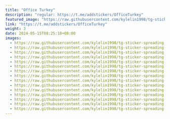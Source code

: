 ```yaml
---
title: "Office Turkey"
description: "regular: https://t.me/addstickers/OfficeTurkey"
featured_image: "https://raw.githubusercontent.com/kylelin1998/tg-sticker-spreading-worldwide-images/main/img/8fe1dbf2-6172-4e57-8061-3ecd6b6cf95d.jpg"
link: "https://t.me/addstickers/OfficeTurkey"
weight: 3
date: 2024-05-15T08:25:18+08:00
images:
  - https://raw.githubusercontent.com/kylelin1998/tg-sticker-spreading-worldwide-images/main/img/8fe1dbf2-6172-4e57-8061-3ecd6b6cf95d.jpg
  - https://raw.githubusercontent.com/kylelin1998/tg-sticker-spreading-worldwide-images/main/img/a650d076-e322-4173-8233-8c4b43b67034.jpg
  - https://raw.githubusercontent.com/kylelin1998/tg-sticker-spreading-worldwide-images/main/img/474e6c38-1548-405b-a4cd-1181bd7f6393.jpg
  - https://raw.githubusercontent.com/kylelin1998/tg-sticker-spreading-worldwide-images/main/img/960f4231-b112-4303-84c9-ce0b673d6003.jpg
  - https://raw.githubusercontent.com/kylelin1998/tg-sticker-spreading-worldwide-images/main/img/634005ec-eb2c-49b3-b3b8-8fb3f33be37e.jpg
  - https://raw.githubusercontent.com/kylelin1998/tg-sticker-spreading-worldwide-images/main/img/1b38fc62-6418-4407-a66d-bdf4db503268.jpg
  - https://raw.githubusercontent.com/kylelin1998/tg-sticker-spreading-worldwide-images/main/img/1cec084a-3710-4284-b62a-1c85ec0554d5.jpg
  - https://raw.githubusercontent.com/kylelin1998/tg-sticker-spreading-worldwide-images/main/img/3621ce4f-780f-4b8f-821c-4fa07e1834fb.jpg
  - https://raw.githubusercontent.com/kylelin1998/tg-sticker-spreading-worldwide-images/main/img/555d225f-1cf0-4fd7-b62b-09b59081c618.jpg
  - https://raw.githubusercontent.com/kylelin1998/tg-sticker-spreading-worldwide-images/main/img/f3405315-6859-4432-88a9-23459751f73d.jpg
  - https://raw.githubusercontent.com/kylelin1998/tg-sticker-spreading-worldwide-images/main/img/e4f4a717-d1f5-4536-b307-7f67634304fd.jpg
  - https://raw.githubusercontent.com/kylelin1998/tg-sticker-spreading-worldwide-images/main/img/fcf4f777-ede8-44a3-8ead-2927daa8dcd3.jpg
  - https://raw.githubusercontent.com/kylelin1998/tg-sticker-spreading-worldwide-images/main/img/4423228a-9749-4e6f-8902-2cbccb0a14d6.jpg
  - https://raw.githubusercontent.com/kylelin1998/tg-sticker-spreading-worldwide-images/main/img/d8e7a15f-87e8-41d1-9e05-c783973176c8.jpg
  - https://raw.githubusercontent.com/kylelin1998/tg-sticker-spreading-worldwide-images/main/img/81f339c4-4003-4457-bc12-8f4d65f95d90.jpg
---
```

